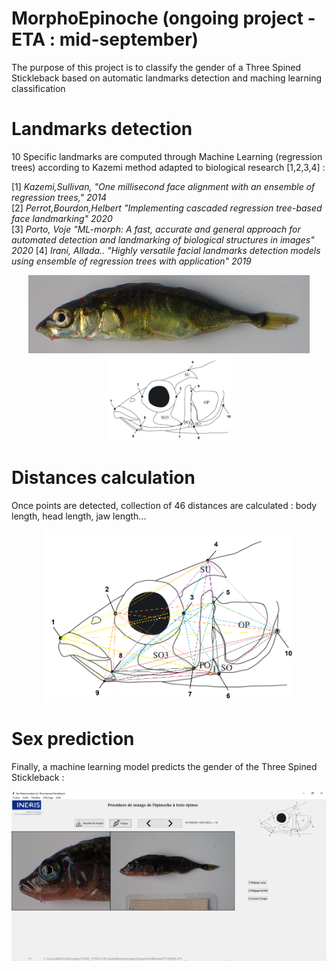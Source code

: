 # MorphoEpinoche (ongoing project - ETA : mid-september)

The purpose of this project is to classify the gender of a Three Spined Stickleback based on automatic landmarks detection and maching learning classification

# Landmarks detection #

10 Specific landmarks are computed through Machine Learning (regression trees) according to Kazemi method adapted to biological research [1,2,3,4] :
 
[1] *Kazemi,Sullivan, "One millisecond face alignment with an ensemble of regression trees," 2014*  
[2] *Perrot,Bourdon,Helbert "Implementing cascaded regression tree-based face landmarking" 2020*  
[3] *Porto, Voje "ML-morph: A fast, accurate and general approach for automated detection and landmarking of biological structures in images" 2020* 
[4] *Irani, Allada.. "Highly versatile facial landmarks detection models using ensemble of regression trees with application" 2019*  

<p align="center">
  <img src="https://github.com/RalphMasson/MorphoEpinoche/blob/master/images/illustration.jpg" width="450" />
  <img src="https://github.com/RalphMasson/MorphoEpinoche/blob/master/images/schema3.png" width="200" /> 
</p>

   
# Distances calculation #

Once points are detected, collection of 46 distances are calculated : body length, head length, jaw length...

<p align="center">
  <img src="https://github.com/RalphMasson/MorphoEpinoche/blob/master/images/schema4.png" width="400" />
</p>

# Sex prediction #

Finally, a machine learning model predicts the gender of the Three Spined Stickleback :  
<p align="center">
  <img src="https://github.com/RalphMasson/MorphoEpinoche/blob/master/images/gui2.png" width="800" />
</p>

